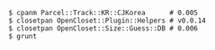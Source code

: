 
    $ cpanm Parcel::Track::KR::CJKorea      # 0.005
    $ closetpan OpenCloset::Plugin::Helpers # v0.0.14
    $ closetpan OpenCloset::Size::Guess::DB # 0.006
    $ grunt
